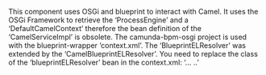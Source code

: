 This component uses OSGi and blueprint to interact with Camel. It uses the OSGi Framework to retrieve the ‘ProcessEngine’ and a ‘DefaultCamelContext’ therefore the bean definition of the ‘CamelServiceImpl’ is obsolete.
The camunda-bpm-osgi project is used with the blueprint-wrapper ‘context.xml’. The ‘BlueprintELResolver’ was extended by the ‘CamelBlueprintELResolver’. You need to replace the class of the ‘blueprintELResolver’ bean in the context.xml:
‘…
<bean id="blueprintELResolver" class=" org.camunda.bpm.camel.blueprint.CamelBlueprintELResolver" />
..’
